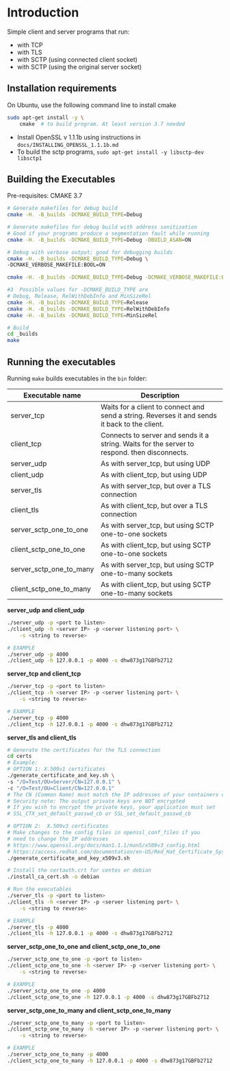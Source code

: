 # Introduction

Simple client and server programs that run:
-   with TCP
-   with TLS
-   with SCTP (using connected client socket)
-   with SCTP (using the original server socket)

## Installation requirements

On Ubuntu, use the following command line to install cmake
~~~bash
sudo apt-get install -y \
    cmake  # to build program. At least version 3.7 needed
~~~

-   Install OpenSSL v 1.1.1b using instructions in `docs/INSTALLING_OPENSSL_1.1.1b.md`
-   To build the sctp programs, `sudo apt-get install -y libsctp-dev libsctp1`

## Building the Executables

Pre-requisites: CMAKE 3.7

~~~bash
# Generate makefiles for debug build
cmake -H. -B_builds -DCMAKE_BUILD_TYPE=Debug

# Generate makefiles for debug build with address sanitization
# Good if your programs produce a segmentation fault while running
cmake -H. -B_builds -DCMAKE_BUILD_TYPE=Debug -DBUILD_ASAN=ON

# Debug with verbose output; good for debugging builds
cmake -H. -B_builds -DCMAKE_BUILD_TYPE=Debug \
-DCMAKE_VERBOSE_MAKEFILE:BOOL=ON

cmake -H. -B_builds -DCMAKE_BUILD_TYPE=Debug -DCMAKE_VERBOSE_MAKEFILE:BOOL=ON -DBUILD_ASAN=ON

#3  Possible values for -DCMAKE_BUILD_TYPE are
# Debug, Release, RelWithDebInfo and MinSizeRel
cmake -H. -B_builds -DCMAKE_BUILD_TYPE=Release
cmake -H. -B_builds -DCMAKE_BUILD_TYPE=RelWithDebInfo
cmake -H. -B_builds -DCMAKE_BUILD_TYPE=MinSizeRel

# Build
cd _builds
make
~~~

## Running the executables

Running `make` builds executables in the `bin` folder:

| Executable name | Description |
|---|---|
| server_tcp  | Waits for a client to connect and send a string. Reverses it and sends it back to the client. |
| client_tcp  | Connects to server and sends it a string. Waits for the server to respond. then disconnects.  |
| server_udp  | As with server_tcp, but using UDP  |
| client_udp  | As with client_tcp, but using UDP  |
| server_tls  | As with server_tcp, but over a TLS connection  |
| client_tls  | As with client_tcp, but over a TLS connection  |
| server_sctp_one_to_one  | As with server_tcp, but using SCTP one-to-one sockets  |
| client_sctp_one_to_one  | As with client_tcp, but using SCTP one-to-one sockets  |
| server_sctp_one_to_many  | As with server_tcp, but using SCTP one-to-many sockets  |
| client_sctp_one_to_many  | As with client_tcp, but using SCTP one-to-many sockets  |

**server_udp and client_udp**

~~~bash
./server_udp -p <port to listen>
./client_udp -h <server IP> -p <server listening port> \
    -s <string to reverse>

# EXAMPLE
./server_udp -p 4000
./client_udp -h 127.0.0.1 -p 4000 -s dhw873g17GBFb2712
~~~

**server_tcp and client_tcp**

~~~bash
./server_tcp -p <port to listen>
./client_tcp -h <server IP> -p <server listening port> \
    -s <string to reverse>

# EXAMPLE
./server_tcp -p 4000
./client_tcp -h 127.0.0.1 -p 4000 -s dhw873g17GBFb2712
~~~

**server_tls and client_tls**

~~~bash
# Generate the certificates for the TLS connection
cd certs
# Example:
# OPTION 1: X.509v1 certificates
./generate_certificate_and_key.sh \
-s "/O=Test/OU=Server/CN=127.0.0.1" \
-c "/O=Test/OU=Client/CN=127.0.0.1"
# The CN (Common Name) must match the IP addresses of your containers or hosts
# Security note: The output private keys are NOT encrypted
# If you wish to encrypt the private keys, your application must set
# SSL_CTX_set_default_passwd_cb or SSL_set_default_passwd_cb

# OPTION 2:  X.509v3 certificates
# Make changes to the config files in openssl_conf_files if you
# need to change the IP addresses
# https://www.openssl.org/docs/man1.1.1/man5/x509v3_config.html
# https://access.redhat.com/documentation/en-US/Red_Hat_Certificate_System/8.0/html/Admin_Guide/Standard_X.509_v3_Certificate_Extensions.html
./generate_certificate_and_key_x509v3.sh

# Install the certauth.crt for centos or debian
./install_ca_cert.sh -o debian

# Run the executables
./server_tls -p <port to listen>
./client_tls -h <server IP> -p <server listening port> \
    -s <string to reverse>

# EXAMPLE
./server_tls -p 4000
./client_tls -h 127.0.0.1 -p 4000 -s dhw873g17GBFb2712
~~~

**server_sctp_one_to_one and client_sctp_one_to_one**

~~~bash
./server_sctp_one_to_one -p <port to listen>
./client_sctp_one_to_one -h <server IP> -p <server listening port> \
    -s <string to reverse>

# EXAMPLE
./server_sctp_one_to_one -p 4000
./client_sctp_one_to_one -h 127.0.0.1 -p 4000 -s dhw873g17GBFb2712
~~~

**server_sctp_one_to_many and client_sctp_one_to_many**

~~~bash
./server_sctp_one_to_many -p <port to listen>
./client_sctp_one_to_many -h <server IP> -p <server listening port> \
    -s <string to reverse>

# EXAMPLE
./server_sctp_one_to_many -p 4000
./client_sctp_one_to_many -h 127.0.0.1 -p 4000 -s dhw873g17GBFb2712
~~~
